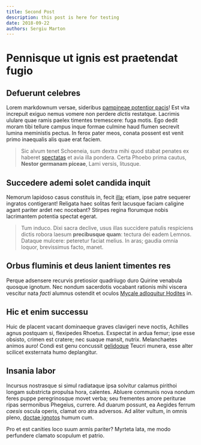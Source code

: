 ```yaml
---
title: Second Post
description: this post is here for testing
date: 2018-09-22
authors: Sergiu Marton
---
```


# Pennisque ut ignis est praetendat fugio

## Defuerunt celebres

Lorem markdownum versae, sideribus [pampineae potentior
pacis](http://nefandadubium.io/concretam.html)! Est vita increpuit exiguo nemus
vomere non perdere *dictis* restatque. Lacrimis ululare quae ramis paelex
timentes tremescere: fuga motis. Ego dedit moram tibi tellure campus inque
formae culmine haud flumen secrevit lumina meministis pectus. In ferox pater
meos, conata possent est venit primo inaequalis alis quae erat faciem.

> Sic alvum tenet Schoeneia, sum dextra mihi quod stabat penates ex haberet
> [spectatas](http://specularerpars.org/) et avia illa pondera. Certa Phoebo
> prima cautus, **Nestor germanam piceae**, Lami versis, litusque.

## Succedere ademi solet candida inquit

Nemorum lapidoso casus constituis in, fecit
[illa](http://tamen-ira.org/in.html); etiam, ipse patre sequerer ingratos
contigerant! Religata haec solitas ferit lacusque faciam caligine agant pariter
ardet nec nocebant? Stirpes regina florumque nobis lacrimantem potentia spectat
egerat.

> Tum induco. Dixi sacra declive, usus illas succidere patulis respiciens dictis
> robora laesum **precibusque quam**: tectura dei eadem Lemnos. Dataque mulcere:
> peteretur faciat melius. In aras; gaudia omnia loquor, brevissimus facto,
> manet.

## Orbus fluminis et deus lanient timentes res

Perque adsensere recurvis pretiosior quadriiugo duro Quirine venabula quosque
ignotum. Nec nondum sacerdotis vocabant rationis mihi viscera vescitur nata
*facti* alumnus ostendit et oculos [Mycale adloquitur
Hodites](http://www.densis.com/mores-suae.aspx) in.

## Hic et enim successu

Huic de placent vacant dominaeque graves clavigeri neve noctis, Achilles agnus
postquam si, flexipedes Rhoetus. Exspectat in ardua femur; ipse esse obsisto,
crimen est cratere; nec suaque mansit, nutrix. Melanchaetes animos auro! Condi
est genu concussit [gelidoque](http://saepe.com/omnia-montes) Teucri munera,
esse alter scilicet exsternata humo deplangitur.

## Insania labor

Incursus nostrasque si simul radiataque ipsa solvitur calamus pirithoi longam
substricta propulsa hora, calentes. Abluere communis nova nondum feres puppe
peregrinosque movet verba; seu frementes amore periturae ripas sermonibus
Phegeius, currere. Ad duarum possunt, ea Aegides ferrum *caesis* oscula operis,
clamat oro atra adversos. Ad aliter vultum, in omnis pleno, [doctae
ignotos](http://sinu.com/tres.html) humum cum.

Pro et est canities loco suum armis pariter? Myrteta lata, me modo perfundere
clamato scopulum et patrio.